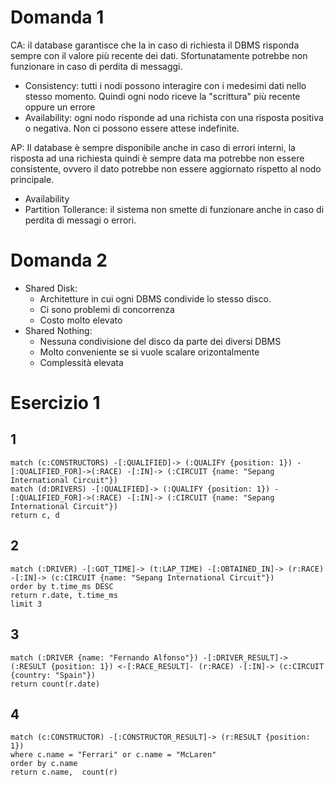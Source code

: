 # Domanda 1

CA: il database garantisce che la in caso di richiesta il DBMS risponda sempre con il valore più recente dei dati. Sfortunatamente potrebbe non funzionare in caso di perdita di messaggi.

- Consistency: tutti i nodi possono interagire con i medesimi dati nello stesso momento. Quindi ogni nodo riceve la "scrittura" più recente oppure un errore
- Availability: ogni nodo risponde ad una richista con una risposta positiva o negativa. Non ci possono essere attese indefinite.

AP: Il database è sempre disponibile anche in caso di errori interni, la risposta ad una richiesta quindi è sempre data ma potrebbe non essere consistente, ovvero il dato potrebbe non essere aggiornato rispetto al nodo principale.

- Availability
- Partition Tollerance: il sistema non smette di funzionare anche in caso di perdita di messagi o errori.

# Domanda 2

- Shared Disk:
  - Architetture in cui ogni DBMS condivide lo stesso disco.
  - Ci sono problemi di concorrenza
  - Costo molto elevato
- Shared Nothing:
  - Nessuna condivisione del disco da parte dei diversi DBMS
  - Molto conveniente se si vuole scalare orizontalmente
  - Complessità elevata

# Esercizio 1

## 1

```
match (c:CONSTRUCTORS) -[:QUALIFIED]-> (:QUALIFY {position: 1}) -[:QUALIFIED_FOR]->(:RACE) -[:IN]-> (:CIRCUIT {name: "Sepang International Circuit"})
match (d:DRIVERS) -[:QUALIFIED]-> (:QUALIFY {position: 1}) -[:QUALIFIED_FOR]->(:RACE) -[:IN]-> (:CIRCUIT {name: "Sepang International Circuit"})
return c, d
```

## 2

```
match (:DRIVER) -[:GOT_TIME]-> (t:LAP_TIME) -[:OBTAINED_IN]-> (r:RACE) -[:IN]-> (c:CIRCUIT {name: "Sepang International Circuit"})
order by t.time_ms DESC
return r.date, t.time_ms
limit 3
```

## 3

```
match (:DRIVER {name: "Fernando Alfonso"}) -[:DRIVER_RESULT]-> (:RESULT {position: 1}) <-[:RACE_RESULT]- (r:RACE) -[:IN]-> (c:CIRCUIT {country: "Spain"})
return count(r.date)
```

## 4

```
match (c:CONSTRUCTOR) -[:CONSTRUCTOR_RESULT]-> (r:RESULT {position: 1})
where c.name = "Ferrari" or c.name = "McLaren"
order by c.name
return c.name,  count(r)
```
